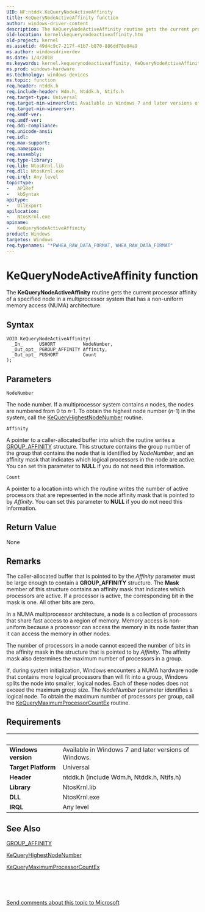 ```yaml
---
UID: NF:ntddk.KeQueryNodeActiveAffinity
title: KeQueryNodeActiveAffinity function
author: windows-driver-content
description: The KeQueryNodeActiveAffinity routine gets the current processor affinity of a specified node in a multiprocessor system that has a non-uniform memory access (NUMA) architecture.
old-location: kernel\kequerynodeactiveaffinity.htm
old-project: kernel
ms.assetid: 49d4c9c7-217f-41b7-b870-886dd78e04a9
ms.author: windowsdriverdev
ms.date: 1/4/2018
ms.keywords: kernel.kequerynodeactiveaffinity, KeQueryNodeActiveAffinity, KeQueryNodeActiveAffinity routine [Kernel-Mode Driver Architecture], k105_05e2547a-e13e-4ade-9139-29690a72e9ed.xml, wdm/KeQueryNodeActiveAffinity
ms.prod: windows-hardware
ms.technology: windows-devices
ms.topic: function
req.header: ntddk.h
req.include-header: Wdm.h, Ntddk.h, Ntifs.h
req.target-type: Universal
req.target-min-winverclnt: Available in Windows 7 and later versions of Windows.
req.target-min-winversvr: 
req.kmdf-ver: 
req.umdf-ver: 
req.ddi-compliance: 
req.unicode-ansi: 
req.idl: 
req.max-support: 
req.namespace: 
req.assembly: 
req.type-library: 
req.lib: NtosKrnl.lib
req.dll: NtosKrnl.exe
req.irql: Any level
topictype:
-	APIRef
-	kbSyntax
apitype:
-	DllExport
apilocation:
-	NtosKrnl.exe
apiname:
-	KeQueryNodeActiveAffinity
product: Windows
targetos: Windows
req.typenames: "*PWHEA_RAW_DATA_FORMAT, WHEA_RAW_DATA_FORMAT"
---
```



# KeQueryNodeActiveAffinity function
The <b>KeQueryNodeActiveAffinity</b> routine gets the current processor affinity of a specified node in a multiprocessor system that has a non-uniform memory access (NUMA) architecture.

## Syntax

````
VOID KeQueryNodeActiveAffinity(
  _In_      USHORT          NodeNumber,
  _Out_opt_ PGROUP_AFFINITY Affinity,
  _Out_opt_ PUSHORT         Count
);
````

## Parameters

`NodeNumber`

The node number. If a multiprocessor system contains <i>n</i> nodes, the nodes are numbered from 0 to <i>n</i>-1. To obtain the highest node number (<i>n</i>-1) in the system, call the <a href="..\wdm\nf-wdm-kequeryhighestnodenumber.md">KeQueryHighestNodeNumber</a> routine.

`Affinity`

A pointer to a caller-allocated buffer into which the routine writes a <a href="..\miniport\ns-miniport-_group_affinity.md">GROUP_AFFINITY</a> structure. This structure contains the group number of the group that contains the node that is identified by <i>NodeNumber</i>, and an affinity mask that indicates which logical processors in the node are active. You can set this parameter to <b>NULL</b> if you do not need this information.

`Count`

A pointer to a location into which the routine writes the number of active processors that are represented in the node affinity mask that is pointed to by <i>Affinity</i>. You can set this parameter to <b>NULL</b> if you do not need this information.


## Return Value

None

## Remarks

The caller-allocated buffer that is pointed to by the <i>Affinity</i> parameter must be large enough to contain a <b>GROUP_AFFINITY</b> structure. The <b>Mask</b> member of this structure contains an affinity mask that indicates which processors are active. If a processor is active, the corresponding bit in the mask is one. All other bits are zero.

In a NUMA multiprocessor architecture, a node is a collection of processors that share fast access to a region of memory. Memory access is non-uniform because a processor can access the memory in its node faster than it can access the memory in other nodes.

The number of processors in a node cannot exceed the number of bits in the affinity mask in the structure that is pointed to by <i>Affinity</i>. The affinity mask also determines the maximum number of processors in a group.

If, during system initialization, Windows encounters a NUMA hardware node that contains more logical processors than will fit into a group, Windows splits the node into smaller, logical nodes. Each of these nodes does not exceed the maximum group size. The <i>NodeNumber</i> parameter identifies a logical node. To obtain the maximum number of processors per group, call the <a href="..\wdm\nf-wdm-kequerymaximumprocessorcountex.md">KeQueryMaximumProcessorCountEx</a> routine.

## Requirements
| &nbsp; | &nbsp; |
| ---- |:---- |
| **Windows version** | Available in Windows 7 and later versions of Windows.  |
| **Target Platform** | Universal |
| **Header** | ntddk.h (include Wdm.h, Ntddk.h, Ntifs.h) |
| **Library** | NtosKrnl.lib |
| **DLL** | NtosKrnl.exe |
| **IRQL** | Any level |

## See Also

<a href="..\miniport\ns-miniport-_group_affinity.md">GROUP_AFFINITY</a>



<a href="..\wdm\nf-wdm-kequeryhighestnodenumber.md">KeQueryHighestNodeNumber</a>



<a href="..\wdm\nf-wdm-kequerymaximumprocessorcountex.md">KeQueryMaximumProcessorCountEx</a>



 

 

<a href="mailto:wsddocfb@microsoft.com?subject=Documentation%20feedback [kernel\kernel]:%20KeQueryNodeActiveAffinity routine%20 RELEASE:%20(1/4/2018)&amp;body=%0A%0APRIVACY STATEMENT%0A%0AWe use your feedback to improve the documentation. We don't use your email address for any other purpose, and we'll remove your email address from our system after the issue that you're reporting is fixed. While we're working to fix this issue, we might send you an email message to ask for more info. Later, we might also send you an email message to let you know that we've addressed your feedback.%0A%0AFor more info about Microsoft's privacy policy, see http://privacy.microsoft.com/en-us/default.aspx." title="Send comments about this topic to Microsoft">Send comments about this topic to Microsoft</a>